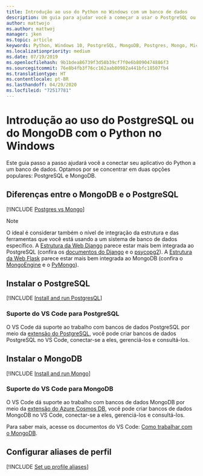 ```yaml
---
title: Introdução ao uso do Python no Windows com um banco de dados
description: Um guia para ajudar você a começar a usar o PostgreSQL ou o MongoDB com o Python no Windows.
author: mattwojo
ms.author: mattwoj
manager: jken
ms.topic: article
keywords: Python, Windows 10, PostgreSQL, MongoDB, Postgres, Mongo, Microsoft, Python no Windows, instalar o PostgreSQL no Windows, instalar o MongoDB no Windows, usar o PostgreSQL com o Python, usar o MongoDB com o Python, PostgreSQL no WSL, MongoDB no WSL
ms.localizationpriority: medium
ms.date: 07/19/2019
ms.openlocfilehash: 9b1bdea86739f3d58b39cf7f0e6b8090474886f3
ms.sourcegitcommit: 76e8b4fb3f76cc162aab80982a441bfc18507fb4
ms.translationtype: HT
ms.contentlocale: pt-BR
ms.lasthandoff: 04/29/2020
ms.locfileid: "72517781"
---
```

# <a name="get-started-using-postgresql-or-mongodb-with-python-on-windows"></a>Introdução ao uso do PostgreSQL ou do MongoDB com o Python no Windows

Este guia passo a passo ajudará você a conectar seu aplicativo do Python a um banco de dados. Optamos por se concentrar em duas opções populares: PostgreSQL e MongoDB.

## <a name="differences-between-mongodb-and-postgresql"></a>Diferenças entre o MongoDB e o PostgreSQL

[!INCLUDE [Postgres vs Mongo](../includes/postgres-v-mongo.md)]

> [!NOTE]
> O ideal é considerar também o nível de integração da estrutura e das ferramentas que você está usando a um sistema de banco de dados específico. A [Estrutura da Web Django](./web-frameworks.md#hello-world-tutorial-for-django) parece estar mais bem integrada ao PostgreSQL (confira os [documentos do Django](https://docs.djangoproject.com/en/2.2/ref/contrib/postgres/) e o [psycopg2](https://github.com/psycopg/psycopg2)). A [Estrutura da Web Flask](./web-frameworks.md#hello-world-tutorial-for-flask) parece estar mais bem integrada ao MongoDB (confira o [MongoEngine](https://github.com/MongoEngine/flask-mongoengine) e o [PyMongo](https://github.com/dcrosta/flask-pymongo)).

## <a name="install-postgresql"></a>Instalar o PostgreSQL

[!INCLUDE [Install and run PostgresQL](../includes/install-and-run-postgres.md)]

### <a name="vs-code-support-for-postgresql"></a>Suporte do VS Code para PostgreSQL

O VS Code dá suporte ao trabalho com bancos de dados PostgreSQL por meio da [extensão do PostgreSQL](https://marketplace.visualstudio.com/items?itemName=ms-ossdata.vscode-postgresql), você pode criar bancos de dados PostgreSQL no VS Code, conectar-se a eles, gerenciá-los e consultá-los.

## <a name="install-mongodb"></a>Instalar o MongoDB

[!INCLUDE [Install and run Mongo](../includes/install-and-run-mongo.md)]

### <a name="vs-code-support-for-mongodb"></a>Suporte do VS Code para MongoDB

O VS Code dá suporte ao trabalho com bancos de dados MongoDB por meio da [extensão do Azure Cosmos DB](https://marketplace.visualstudio.com/items?itemName=ms-azuretools.vscode-cosmosdb), você pode criar bancos de dados MongoDB no VS Code, conectar-se a eles, gerenciá-los e consultá-los.

Para saber mais, acesse os documentos do VS Code: [Como trabalhar com o MongoDB](https://code.visualstudio.com/docs/azure/mongodb).

## <a name="set-up-profile-aliases"></a>Configurar aliases de perfil

[!INCLUDE [Set up profile aliases](../includes/profile-aliases.md)]
